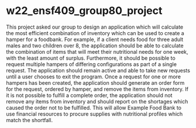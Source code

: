# w22_ensf409_group80_project
This project asked our group to design an application which will calculate the most efficient combination of inventory which can be used to create a hamper for a foodbank. 
For example, if a client needs food for three adult males and two children over 8, the application should be able to calculate the combination of items that will meet their nutritional needs for one week, with the least amount of surplus. 
Furthermore, it should be possible to request multiple hampers of differing configurations as part of a single request. 
The application should remain active and able to take new requests until a user chooses to exit the program.
Once a request for one or more hampers has been created, the application should generate an order form for the request, ordered by hamper, and remove the items from inventory. 
If it is not possible to fulfill a complete order, the application should not remove any items from inventory and should report on the shortages which caused the order not to be fulfilled. 
This will allow Example Food Bank to use financial resources to procure supplies with nutritional profiles which match the shortfall.
